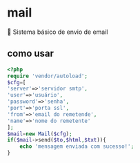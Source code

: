 # mail
:email: Sistema básico de envio de email

## como usar
```php
<?php
require 'vendor/autoload';
$cfg=[
'server'=>'servidor smtp',
'user'=>'usuário',
'password'=>'senha',
'port'=>'porta ssl',
'from'=>'email do remetende',
'name'=>'nome do remetente'
];
$mail=new Mail($cfg);
if($mail->send($to,$html,$txt)){
    echo 'mensagem enviada com sucesso!';
}
```
